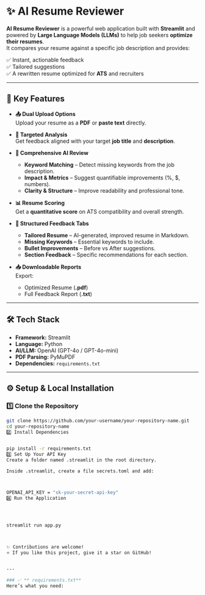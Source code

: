 # ✨ AI Resume Reviewer

**AI Resume Reviewer** is a powerful web application built with **Streamlit** and powered by **Large Language Models (LLMs)** to help job seekers **optimize their resumes**.  
It compares your resume against a specific job description and provides:

✅ Instant, actionable feedback  
✅ Tailored suggestions  
✅ A rewritten resume optimized for **ATS** and recruiters  

---

## 🚀 Key Features

- **📤 Dual Upload Options**  
  Upload your resume as a **PDF** or **paste text** directly.

- **🎯 Targeted Analysis**  
  Get feedback aligned with your target **job title** and **description**.

- **🤖 Comprehensive AI Review**
  - **Keyword Matching** – Detect missing keywords from the job description.  
  - **Impact & Metrics** – Suggest quantifiable improvements (%, $, numbers).  
  - **Clarity & Structure** – Improve readability and professional tone.

- **📊 Resume Scoring**  
  Get a **quantitative score** on ATS compatibility and overall strength.

- **🧩 Structured Feedback Tabs**
  - **Tailored Resume** – AI-generated, improved resume in Markdown.
  - **Missing Keywords** – Essential keywords to include.
  - **Bullet Improvements** – Before vs After suggestions.
  - **Section Feedback** – Specific recommendations for each section.

- **📥 Downloadable Reports**  
  Export:
  - Optimized Resume (**.pdf**)  
  - Full Feedback Report (**.txt**)  

---

## 🛠 Tech Stack
- **Framework:** Streamlit  
- **Language:** Python  
- **AI/LLM:** OpenAI (GPT-4o / GPT-4o-mini)  
- **PDF Parsing:** PyMuPDF  
- **Dependencies:** `requirements.txt`  

---

## ⚙️ Setup & Local Installation

### 1️⃣ Clone the Repository
```bash
git clone https://github.com/your-username/your-repository-name.git
cd your-repository-name
2️⃣ Install Dependencies


pip install -r requirements.txt
3️⃣ Set Up Your API Key
Create a folder named .streamlit in the root directory.

Inside .streamlit, create a file secrets.toml and add:



OPENAI_API_KEY = "sk-your-secret-api-key"
4️⃣ Run the Application




streamlit run app.py



✨ Contributions are welcome!
⭐ If you like this project, give it a star on GitHub!


---

### ✅ ** requirements.txt**
Here’s what you need:



